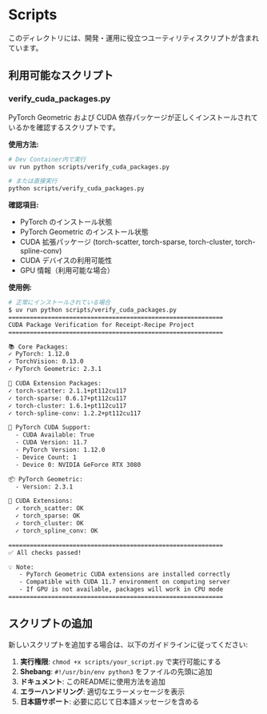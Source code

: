 # Scripts

このディレクトリには、開発・運用に役立つユーティリティスクリプトが含まれています。

## 利用可能なスクリプト

### verify_cuda_packages.py

PyTorch Geometric および CUDA 依存パッケージが正しくインストールされているかを確認するスクリプトです。

**使用方法:**
```bash
# Dev Container内で実行
uv run python scripts/verify_cuda_packages.py

# または直接実行
python scripts/verify_cuda_packages.py
```

**確認項目:**
- PyTorch のインストール状態
- PyTorch Geometric のインストール状態
- CUDA 拡張パッケージ (torch-scatter, torch-sparse, torch-cluster, torch-spline-conv)
- CUDA デバイスの利用可能性
- GPU 情報（利用可能な場合）

**使用例:**
```bash
# 正常にインストールされている場合
$ uv run python scripts/verify_cuda_packages.py
============================================================
CUDA Package Verification for Receipt-Recipe Project
============================================================

📚 Core Packages:
✓ PyTorch: 1.12.0
✓ TorchVision: 0.13.0
✓ PyTorch Geometric: 2.3.1

🔧 CUDA Extension Packages:
✓ torch-scatter: 2.1.1+pt112cu117
✓ torch-sparse: 0.6.17+pt112cu117
✓ torch-cluster: 1.6.1+pt112cu117
✓ torch-spline-conv: 1.2.2+pt112cu117

🔧 PyTorch CUDA Support:
  - CUDA Available: True
  - CUDA Version: 11.7
  - PyTorch Version: 1.12.0
  - Device Count: 1
  - Device 0: NVIDIA GeForce RTX 3080

📦 PyTorch Geometric:
  - Version: 2.3.1

🔌 CUDA Extensions:
  ✓ torch_scatter: OK
  ✓ torch_sparse: OK
  ✓ torch_cluster: OK
  ✓ torch_spline_conv: OK

============================================================
✅ All checks passed!

💡 Note:
   - PyTorch Geometric CUDA extensions are installed correctly
   - Compatible with CUDA 11.7 environment on computing server
   - If GPU is not available, packages will work in CPU mode
============================================================
```

## スクリプトの追加

新しいスクリプトを追加する場合は、以下のガイドラインに従ってください:

1. **実行権限**: `chmod +x scripts/your_script.py` で実行可能にする
2. **Shebang**: `#!/usr/bin/env python3` をファイルの先頭に追加
3. **ドキュメント**: このREADMEに使用方法を追加
4. **エラーハンドリング**: 適切なエラーメッセージを表示
5. **日本語サポート**: 必要に応じて日本語メッセージを含める
